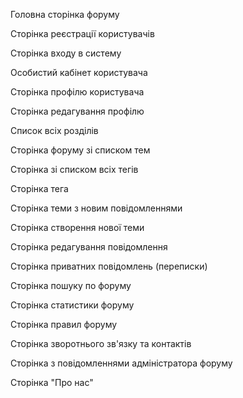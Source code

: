 Головна сторінка форуму

Сторінка реєстрації користувачів

Сторінка входу в систему

Особистий кабінет користувача

Сторінка профілю користувача

Сторінка редагування профілю

Список всіх розділів

Сторінка форуму зі списком тем

Сторінка зі  списком всіх тегів

Сторінка тега

Сторінка теми з новим повідомленнями

Сторінка створення нової теми

Сторінка редагування повідомлення

Сторінка приватних повідомлень (переписки)

Сторінка пошуку по форуму

Сторінка статистики форуму

Сторінка правил форуму

Сторінка зворотнього зв'язку та контактів

Сторінка з повідомленнями адміністратора форуму

Сторінка "Про нас"
